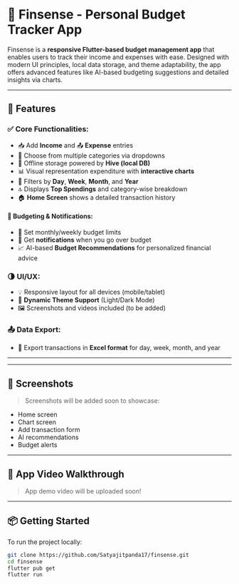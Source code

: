 # 💸 Finsense - Personal Budget Tracker App

Finsense is a **responsive Flutter-based budget management app** that enables users to track their income and expenses with ease. Designed with modern UI principles, local data storage, and theme adaptability, the app offers advanced features like AI-based budgeting suggestions and detailed insights via charts.

---

## 🚀 Features

### ✅ Core Functionalities:
- 📥 Add **Income** and 📤 **Expense** entries
- 🧾 Choose from multiple categories via dropdowns
- 💾 Offline storage powered by **Hive (local DB)**
- 📊 Visual representation expenditure with **interactive charts**
- 📆 Filters by **Day**, **Week**, **Month**, and **Year**
- 🔝 Displays **Top Spendings** and category-wise breakdown
- 🏠 **Home Screen** shows a detailed transaction history

#### 🎯 Budgeting & Notifications:
- 🎯 Set monthly/weekly budget limits
- 🔔 Get **notifications** when you go over budget
- 📈 AI-based **Budget Recommendations** for personalized financial advice

### 🌗 UI/UX:
- 💡 Responsive layout for all devices (mobile/tablet)
- 🎨 **Dynamic Theme Support** (Light/Dark Mode)
- 🖼️ Screenshots and videos included (to be added)

### 📤 Data Export:
- 📁 Export transactions in **Excel format** for day, week, month, and year

---

<!-- ## 🛠️ Tech Stack

| Feature                        | Technology                 |
|-------------------------------|----------------------------|
| 💻 Framework                  | [Flutter](https://flutter.dev) |
| 🗂 Local Storage              | [Hive](https://pub.dev/packages/hive), [flutter_hive] |
| 🎨 Charting                   | [fl_chart](https://pub.dev/packages/fl_chart) |
| 📬 Notifications              | [flutter_local_notifications](https://pub.dev/packages/flutter_local_notifications) |
| 🤖 AI Budget Recommendation  | Custom ML integration or backend logic |
| 📁 Excel Export               | [syncfusion_flutter_xlsio](https://pub.dev/packages/syncfusion_flutter_xlsio) or similar | -->

---

## 📸 Screenshots

> Screenshots will be added soon to showcase:
- Home screen
- Chart screen
- Add transaction form
- AI recommendations
- Budget alerts

---

## 🎥 App Video Walkthrough

> App demo video will be uploaded soon!

---

## 📦 Getting Started

To run the project locally:

```bash
git clone https://github.com/Satyajitpanda17/finsense.git
cd finsense
flutter pub get
flutter run

